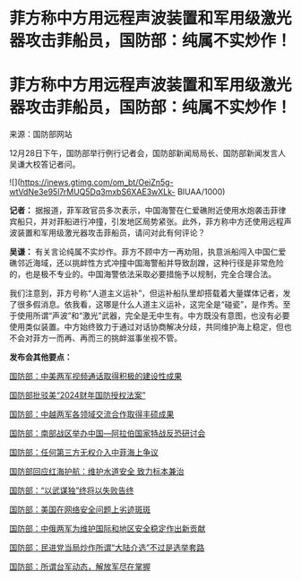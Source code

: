 # 菲方称中方用远程声波装置和军用级激光器攻击菲船员，国防部：纯属不实炒作！

# 菲方称中方用远程声波装置和军用级激光器攻击菲船员，国防部：纯属不实炒作！

来源：国防部网站

12月28日下午，国防部举行例行记者会，国防部新闻局局长、国防部新闻发言人吴谦大校答记者问。

![](https://inews.gtimg.com/om_bt/OeiZn5g-wtVdNe3e95l7rMUQ5Dq3mxbS6XAE3wXLk-
BIUAA/1000)

**记者：**
据报道，菲军政官员多次表示，中国海警在仁爱礁附近使用水炮袭击菲律宾船只，并对菲船进行冲撞，引发地区局势紧张。此外，菲方称中方还使用远程声波装置和军用级激光器攻击菲船员，请问对此有何评论？

**吴谦：**
有关言论纯属不实炒作。菲方不顾中方一再劝阻，执意派船闯入中国仁爱礁邻近海域，还以挑衅性方式冲撞中国海警船并导致刮蹭，这种行径是非常危险的，也是极不专业的。中国海警依法采取必要措施予以规制，完全合理合法。

我们注意到，菲方号称“人道主义运补”，但运补船队里却搭载着大量媒体记者，发了很多假消息。依我看，这哪是什么人道主义运补，这完全是“碰瓷”，是作秀。至于使用所谓“声波”和“激光”武器，完全是无中生有。中方既没有意图，也没有必要使用类似装置。中方始终致力于通过对话协商解决分歧，共同维护海上稳定，但也不会对菲方一而再、再而三的挑衅滋事坐视不管。

**发布会其他要点：**

[国防部：中美两军视频通话取得积极的建设性成果](https://news.qq.com/rain/a/20231228A05ADH00)

[国防部批驳美“2024财年国防授权法案”](https://news.qq.com/rain/a/20231228A05FO100)

[国防部：中越两军各领域交流合作取得丰硕成果](https://news.qq.com/rain/a/20231228A05CJ100)

[国防部：南部战区举办中国—阿拉伯国家特战反恐研讨会](https://news.qq.com/rain/a/20231228A059P800)

[国防部：任何第三方无权介入中菲海上争议](https://news.qq.com/rain/a/20231228A05J8K00)

[国防部回应红海护航：维护水道安全 致力标本兼治](https://news.qq.com/rain/a/20231228A05JB900)

[国防部：“以武谋独”终将以失败告终](https://news.qq.com/rain/a/20231228A05PT000)

[国防部：美国在网络安全问题上劣迹斑斑 ](https://news.qq.com/rain/a/20231228A05PQJ00)

[国防部：中俄两军为维护国际和地区安全稳定作出新贡献](https://news.qq.com/rain/a/20231228A05PQK00)

[国防部：民进党当局炒作所谓“大陆介选”不过是选举套路](https://news.qq.com/rain/a/20231228A05P1300)

[国防部：所谓台军动态，解放军尽在掌握](https://news.qq.com/rain/a/20231228A05BN500)

